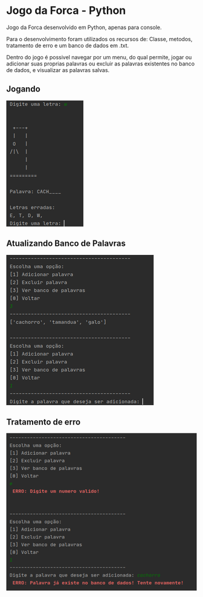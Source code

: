# Jogo da Forca - Python

Jogo da Forca desenvolvido em Python, apenas para console.

Para o desenvolvimento foram utilizados os recursos de: Classe, metodos, tratamento de erro e um banco de dados em .txt.

Dentro do jogo é possivel navegar por um menu, do qual permite, jogar ou adicionar suas proprias palavras ou excluir as palavras existentes no banco de dados, e visualizar as palavras salvas.

## Jogando

![alt text](https://github.com/humana42/Jogo_da_forca_python/blob/main/forca.png)

## Atualizando Banco de Palavras

![alt text](https://github.com/humana42/Jogo_da_forca_python/blob/main/forca_bd.png)

## Tratamento de erro

![alt text](https://github.com/humana42/Jogo_da_forca_python/blob/main/forca_erro.png)
